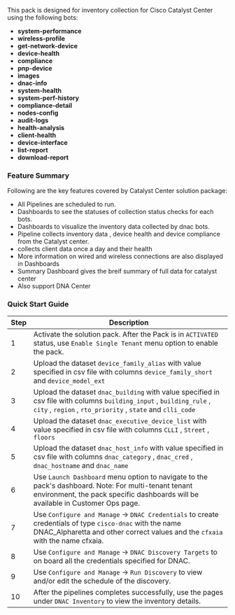 This pack is designed for inventory collection for Cisco Catalyst Center using the following bots:  

- **system-performance**  
- **wireless-profile**  
- **get-network-device**  
- **device-health**  
- **compliance**  
- **pnp-device**  
- **images**
- **dnac-info**
- **system-health**
- **system-perf-history**
- **compliance-detail**
- **nodes-config**
- **audit-logs**
- **health-analysis**
- **client-health**
- **device-interface**
- **list-report**
- **download-report**



### Feature Summary

Following are the key features covered by Catalyst Center solution package:

- All Pipelines are scheduled to run.
- Dashboards to see the statuses of collection status checks for each bots.
- Dashboards to visualize the inventory data collected by dnac bots.
- Pipeline collects inventory data , device health and  device compliance from the Catalyst center.
- collects client data once a day and their health 
- More information on wired and wireless connections are also displayed in Dashboards 
- Summary Dashboard gives the breif summary of full data for catalyst center   
- Also support DNA Center




   
### Quick Start Guide  
   
| Step | Description                                                                                                                                                                                |  
|------|--------------------------------------------------------------------------------------------------------------------------------------------------------------------------------------------|  
| 1    | Activate the solution pack. After the Pack is in `ACTIVATED` status, use `Enable Single Tenant` menu option to enable the pack.                                                            |  
| 2    | Upload the dataset `device_family_alias` with value specified in csv file with columns `device_family_short` and `device_model_ext`                                                                              |
| 3    | Upload the dataset `dnac_building` with value specified in csv file with columns `building_input` , `building_rule` , `city` , `region` , `rto_priority` , `state` and `clli_code`                               |
| 4    | Upload the dataset `dnac_executive_device_list` with value specified in csv file with columns `CLLI` , `Street` , `floors`                                                                                       |
| 5    | Upload the dataset `dnac_host_info` with value specified in csv file with columns `dnac_category` ,  `dnac_cred` , `dnac_hostname` and `dnac_name`                                                                |
| 6    | Use `Launch Dashboard` menu option to navigate to the pack's dashboard. Note: For multi-tenant tenant environment, the pack specific dashboards will be available in Customer Ops page.    |     
| 7    | Use `Configure and Manage` ->  `DNAC Credentials` to create credentials of type `cisco-dnac` with the name DNAC_Alpharetta and other correct values and the `cfxaia` with the name cfxaia. |   
| 8    | Use `Configure and Manage` -> `DNAC Discovery Targets` to on board all the credentials specified for DNAC.                                                                                 |
| 9    | Use `Configure and Manage` ->  `Run Discovery` to view and/or edit the schedule of the discovery.                                                                                          |  
| 10   | After the pipelines completes successfully, use the pages under `DNAC Inventory` to view the inventory details.                                                                            |   